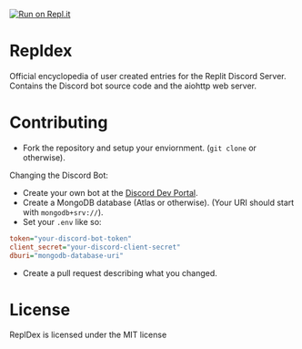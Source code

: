 [![Run on Repl.it](https://repl.it/badge/github/mat-1/ReplDex)](https://repl.it/github/mat-1/ReplDex)

# Repldex
Official encyclopedia of user created entries for the Replit Discord Server. Contains the Discord bot source code and the aiohttp web server.

# Contributing
- Fork the repository and setup your enviornment. (`git clone` or otherwise).

Changing the Discord Bot:
- Create your own bot at the [Discord Dev Portal](https://discord.com/developers/docs).
- Create a MongoDB database (Atlas or otherwise). (Your URI should start with `mongodb+srv://`).
- Set your `.env` like so:

```ini
token="your-discord-bot-token"
client_secret="your-discord-client-secret"
dburi="mongodb-database-uri"
```
- Create a pull request describing what you changed.

# License
ReplDex is licensed under the MIT license
